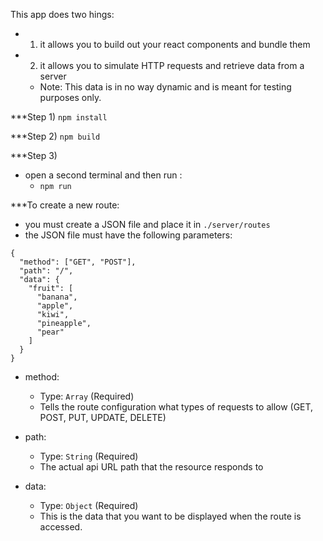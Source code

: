 This app does two hings:
- 1) it allows you to build out your react components and bundle them
- 2) it allows you to simulate HTTP requests and retrieve data from a server
  - Note: This data is in no way dynamic and is meant for testing purposes only.

***Step 1)
``` npm install ```

***Step 2)
``` npm build ```

***Step 3)
- open a second terminal and then run :
  - ``` npm run ```
  
  
***To create a new route:
- you must create a JSON file and place it in ``` ./server/routes ```
- the JSON file must have the following parameters:
```
{
  "method": ["GET", "POST"],
  "path": "/",
  "data": {
    "fruit": [
      "banana",
      "apple",
      "kiwi",
      "pineapple",
      "pear"
    ]
  }
}

```

- method:
  - Type: `Array` (Required)
  - Tells the route configuration what types of requests to allow (GET, POST, PUT, UPDATE, DELETE)
  
- path:
  - Type: `String` (Required)
  - The actual api URL path that the resource responds to

- data:
  - Type: `Object` (Required)
  - This is the data that you want to be displayed when the route is accessed.
  

